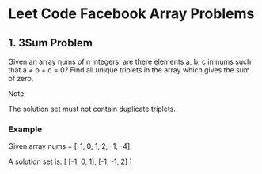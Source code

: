 # Leet Code Facebook Array Problems

## 1. 3Sum Problem
Given an array nums of n integers, are there elements a, b, c in nums such that a + b + c = 0? Find all unique triplets 
in the array which gives the sum of zero.

Note:

The solution set must not contain duplicate triplets.

### Example
Given array nums = [-1, 0, 1, 2, -1, -4],

A solution set is:
[
  [-1, 0, 1],
  [-1, -1, 2]
]
